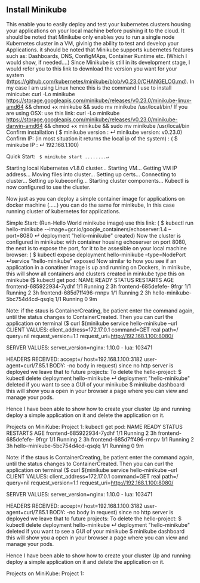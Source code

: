 ## Install Minikube 

This enable you to easily deploy and test your kubernetes clusters housing your applications on your local machine before pushing it to the cloud. It should be noted that Minikube only enables you to run a single node Kubernetes cluster in a VM, givinig the ability to test and develop your Applications. it should be noted that Minikube supports kubernetes features such as: Dashboards, DNS, ConfigMAps, Container Runtime etc. (Which I would show, if needed....) Since Minikube is still in its development stage, I would refer you to this link to download the version you want for your system (https://github.com/kubernetes/minikube/blob/v0.23.0/CHANGELOG.md). In my case I am using Linux hence this is the command I use to install minicube: curl -Lo minikube https://storage.googleapis.com/minikube/releases/v0.23.0/minikube-linux-amd64 && chmod +x minikube && sudo mv minikube /usr/local/bin/ If you are using OSX: use this link: curl -Lo minikube https://storage.googleapis.com/minikube/releases/v0.23.0/minikube-darwin-amd64 && chmod +x minikube && sudo mv minikube /usr/local/bin Confirm installation ( $ minikube version : ↵ minikube version: v0.23.0) Confirm IP: (in most situation it returns the local ip of the system) : ( $ minikube IP : ↵ 192.168.1.100)

Quick Start: ``` $ minikube start ........↵``` 

Starting local Kubernetes v1.8.0 cluster... Starting VM... Getting VM IP address... Moving files into cluster... Setting up certs... Connecting to cluster... Setting up kubeconfig... Starting cluster components... Kubectl is now configured to use the cluster.

Now just as you can deploy a simple container image for applications on docker machine (.....) you can do the same for minikube, In this case running cluster of kubernetes for applications.

Simple Start: (Run-Hello World minikube image) use this link: ( $ kubectl run hello-minikube --image=gcr.io/google_containers/echoserver:1.4 –port=8080 ↵ deployment "hello-minikube" created) Now the cluster is configured in minikube: with container housing echoserver on port 8080, the next is to expose the port, for it to be assesible on your local machine browser: ( $ kubectl expose deployment hello-minikube –type=NodePort ↵service "hello-minikube" exposed Now similar to how you see if an application in a conatiner image is up and running on Dockers, In minikube, this will show all containers and clusters created in minkube type this on minikube ($ kubectl get pod: NAME READY STATUS RESTARTS AGE frontend-685922934-7ydhf 1/1 Running 2 3h frontend-685defefe- 9frgr 1/1 Running 2 3h frontend-685d7ff496-rnnpv 1/1 Running 2 3h hello-minikube-5bc754d4cd-qsqlq 1/1 Running 0 9m

Note: if the staus is ContainerCreating, be patient enter the command again, until the status changes to ContainerCreated. Then you can curl the application on terminal ($ curl $(minikube service hello-minikube –url CLIENT VALUES: client_address=172.17.0.1 command=GET real path=/ query=nil request_version=1.1 request_uri=http://192.168.1.100:8080/

SERVER VALUES: server_version=nginx: 1.10.0 - lua: 103471

HEADERS RECEIVED: accept=/ host=192.168.1.100:3182 user-agent=curl/7.85.1 BODY: -no body in request) since no http server is deployed we leave that to future projects: To delete the hello-project: $ kubectl delete deployment hello-minikube ↵ deployment "hello-minikube" deleted if you want to see a GUI of your minikube $ minikube dashboard this will show you a open in your browser a page where you can view and manage your pods.

Hence I have been able to show how to create your cluster Up and running deploy a simple application on it and delete the application on it.

Projects on MiniKube: Project 1: kubectl get pod: NAME READY STATUS RESTARTS AGE
frontend-685922934-7ydhf 1/1 Running 2 3h
frontend-685defefe- 9frgr 1/1 Running 2 3h
frontend-685d7ff496-rnnpv 1/1 Running 2 3h
hello-minikube-5bc754d4cd-qsqlq 1/1 Running 0 9m

Note: if the staus is ContainerCreating, be patient enter the command again, until the status changes to ContainerCreated. Then you can curl the application on terminal ($ curl $(minikube service hello-minikube –url CLIENT VALUES:
client_address=172.17.0.1
command=GET
real path=/
query=nil
request_version=1.1
request_uri=http://192.168.1.100:8080/

SERVER VALUES:
server_version=nginx: 1.10.0 - lua: 103471

HEADERS RECEIVED:
accept=/
host=192.168.1.100:3182
user-agent=curl/7.85.1
BODY:
-no body in request) since no http server is deployed we leave that to future projects:
To delete the hello-project: $ kubectl delete deployment hello-minikube ↵ deployment "hello-minikube" deleted
if you want to see a GUI of your minikube
$ minikube dashboard this will show you a open in your browser a page where you can view and manage your pods.

Hence I have been able to show how to create your cluster Up and running deploy a simple application on it and delete the application on it.

Projects on MiniKube:
Project 1:






